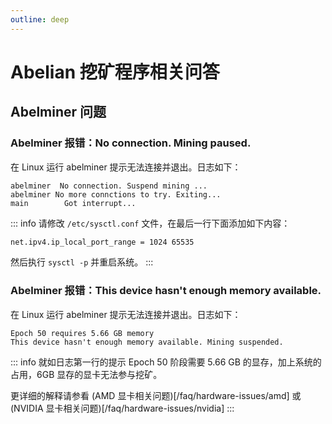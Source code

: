 ```yaml
---
outline: deep
---
```


# Abelian 挖矿程序相关问答

## Abelminer 问题

### <Badge type="warning" text="QUESTION" /> Abelminer 报错：No connection. Mining paused.

在 Linux 运行 abelminer 提示无法连接并退出。日志如下：
```text
abelminer  No connection. Suspend mining ...
abelminer No more connctions to try. Exiting...
main        Got interrupt...
```

::: info <Badge type="tip" text="ANSWER" />
请修改 `/etc/sysctl.conf` 文件，在最后一行下面添加如下内容：
```bash
net.ipv4.ip_local_port_range = 1024 65535
```
然后执行 `sysctl -p` 并重启系统。
:::

### <Badge type="warning" text="QUESTION" /> Abelminer 报错：This device hasn't enough memory available.

在 Linux 运行 abelminer 提示无法连接并退出。日志如下：
```text
Epoch 50 requires 5.66 GB memory
This device hasn't enough memory available. Mining suspended.
```

::: info <Badge type="tip" text="ANSWER" />
就如日志第一行的提示 Epoch 50 阶段需要 5.66 GB 的显存，加上系统的占用，6GB 显存的显卡无法参与挖矿。

更详细的解释请参看 (AMD 显卡相关问题)[/faq/hardware-issues/amd] 或 (NVIDIA 显卡相关问题)[/faq/hardware-issues/nvidia]
:::